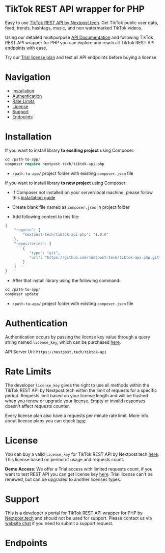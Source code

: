 # TikTok REST API wrapper for PHP
Easy to use [TikTok REST API by Nextpost.tech](https://nextpost.tech/downloads/tiktok-rest-api/). Get TikTok public user data, feed, trends, hashtags, music, and non watermarked TikTok videos.

Using our detailed multipurpose [API Documentation](https://nextpost.tech/tiktok-rest-api-documentation/) and following TikTok REST API wrapper for PHP you can explore and reach all TikTok REST API endpoints with ease. 

Try our [Trial license plan](https://nextpost.tech/downloads/tiktok-rest-api/) and test all API endpoints before buying a license.

# Navigation
- [Installation](#installation)
- [Authentication](#authentication)
- [Rate Limits](#rate-limits)
- [License](#license)
- [Support](#support)
- [Endpoints](#endpoints)

# Installation

If you want to install library **to exsiting project** using Composer:

```php
cd /path-to-app/
composer require nextpost-tech/tiktok-api-php
```

- `/path-to-app/` project folder with existing `composer.json` file 

If you want to install library **to new project** using Composer:

- If Composer not installed on your server/local machine, please follow this [installation guide](https://www.digitalocean.com/community/tutorials/how-to-install-and-use-composer-on-ubuntu-20-04)

- Create blank file named as `composer.json` in project folder

- Add following content to this file:

```php
{
    "require": {
        "nextpost-tech/tiktok-api-php": "1.0.0"
    },
    "repositories": [
        {
           "type": "git",
           "url": "https://github.com/nextpost-tech/tiktok-api-php.git"
        }
    ]
}
```

- After that install library using the following command:

```php
cd /path-to-app/
composer update
```

- `/path-to-app/` project folder with existing `composer.json` file 

# Authentication
Authentication occurs by passing the license key value through a query string named `license_key`, which can be purchased [here](https://nextpost.tech/downloads/tiktok-rest-api/).

API Server Url: `https://nextpost.tech/tiktok-api`

# Rate Limits
The developer `license_key` gives the right to use all methods within the TikTok REST API by Nextpost.tech within the limit of requests for a specific period. Requests limit based on your license length and will be flushed when you renew or upgrade your license. Empty or invalid responses doesn't affect requests counter.

Every license plan also have a requests per minute rate limit. More info about license plans you can check [here](https://nextpost.tech/downloads/tiktok-rest-api/).

# License
You can buy a valid `license_key` for TikTok REST API by Nextpost.tech [here](https://nextpost.tech/downloads/tiktok-rest-api/). This license based on period of usage and requests count.

**Demo Access**: We offer a Trial access with limited requests count, if you want to test REST API you can get license key [here](https://nextpost.tech/downloads/tiktok-rest-api/). Trial license can't be renewed, but can be upgraded to another licenses types.

# Support
This is a developer's portal for TikTok REST API wrapper for PHP by [Nextpost.tech](https://nextpost.tech) and should not be used for support. Please contact us via [website chat](https://nextpost.tech/#chatraChatExpanded) if you need to submit a support request.

# Endpoints


